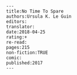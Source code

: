 
    ---
    title:No Time To Spare
    authors:Ursula K. Le Guin
    editors:
    translator:
    date:2018-04-25
    rating:+
    re-read:
    pages:215
    non-fiction:TRUE
    comic:
    published:2017
    ---

    
